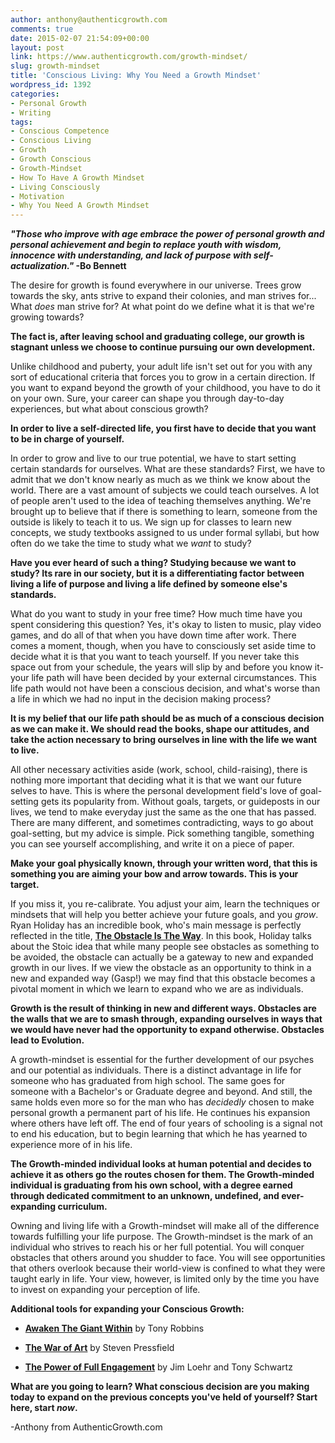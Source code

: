 ```yaml
---
author: anthony@authenticgrowth.com
comments: true
date: 2015-02-07 21:54:09+00:00
layout: post
link: https://www.authenticgrowth.com/growth-mindset/
slug: growth-mindset
title: 'Conscious Living: Why You Need a Growth Mindset'
wordpress_id: 1392
categories:
- Personal Growth
- Writing
tags:
- Conscious Competence
- Conscious Living
- Growth
- Growth Conscious
- Growth-Mindset
- How To Have A Growth Mindset
- Living Consciously
- Motivation
- Why You Need A Growth Mindset
---
```


**_"Those who improve with age embrace the power of personal growth and personal achievement and begin to replace youth with wisdom, innocence with understanding, and lack of purpose with self-actualization."_ -Bo Bennett**




The desire for growth is found everywhere in our universe. Trees grow towards the sky, ants strive to expand their colonies, and man strives for... What _does_ man strive for? At what point do we define what it is that we're growing towards?


**The fact is, after leaving school and graduating college, our growth is stagnant unless we choose to continue pursuing our own development.**


Unlike childhood and puberty, your adult life isn't set out for you with any sort of educational criteria that forces you to grow in a certain direction. If you want to expand beyond the growth of your childhood, you have to do it on your own. Sure, your career can shape you through day-to-day experiences, but what about conscious growth?


**In order to live a self-directed life, you first have to decide that you want to be in charge of yourself.**


In order to grow and live to our true potential, we have to start setting certain standards for ourselves. What are these standards? First, we have to admit that we don't know nearly as much as we think we know about the world. There are a vast amount of subjects we could teach ourselves. A lot of people aren't used to the idea of teaching themselves anything. We're brought up to believe that if there is something to learn, someone from the outside is likely to teach it to us. We sign up for classes to learn new concepts, we study textbooks assigned to us under formal syllabi, but how often do we take the time to study what we _want_ to study?


**Have you ever heard of such a thing? Studying because we want to study? Its rare in our society, but it is a differentiating factor between living a life of purpose and living a life defined by someone else's standards.**
<!-- more -->


What do you want to study in your free time? How much time have you spent considering this question? Yes, it's okay to listen to music, play video games, and do all of that when you have down time after work. There comes a moment, though, when you have to consciously set aside time to decide what it is that you want to teach yourself. If you never take this space out from your schedule, the years will slip by and before you know it- your life path will have been decided by your external circumstances. This life path would not have been a conscious decision, and what's worse than a life in which we had no input in the decision making process?


**It is my belief that our life path should be as much of a conscious decision as we can make it. We should read the books, shape our attitudes, and take the action necessary to bring ourselves in line with the life we want to live.**


All other necessary activities aside (work, school, child-raising), there is nothing more important that deciding what it is that we want our future selves to have. This is where the personal development field's love of goal-setting gets its popularity from. Without goals, targets, or guideposts in our lives, we tend to make everyday just the same as the one that has passed. There are many different, and sometimes contradicting, ways to go about goal-setting, but my advice is simple. Pick something tangible, something you can see yourself accomplishing, and write it on a piece of paper.


**Make your goal physically known, through your written word, that this is something you are aiming your bow and arrow towards. This is your target.**


If you miss it, you re-calibrate. You adjust your aim, learn the techniques or mindsets that will help you better achieve your future goals, and you _grow_. Ryan Holiday has an incredible book, who's main message is perfectly reflected in the title, [**The Obstacle Is The Way**](http://amzn.to/1yUoppA). In this book, Holiday talks about the Stoic idea that while many people see obstacles as something to be avoided, the obstacle can actually be a gateway to new and expanded growth in our lives. If we view the obstacle as an opportunity to think in a new and expanded way (Gasp!) we may find that this obstacle becomes a pivotal moment in which we learn to expand who we are as individuals.


**Growth is the result of thinking in new and different ways. Obstacles are the walls that we are to smash through, expanding ourselves in ways that we would have never had the opportunity to expand otherwise. Obstacles lead to Evolution.**


A growth-mindset is essential for the further development of our psyches and our potential as individuals. There is a distinct advantage in life for someone who has graduated from high school. The same goes for someone with a Bachelor's or Graduate degree and beyond. And still, the same holds even more so for the man who has _decidedly_ chosen to make personal growth a permanent part of his life. He continues his expansion where others have left off. The end of four years of schooling is a signal not to end his education, but to begin learning that which he has yearned to experience more of in his life.


**The Growth-minded individual looks at human potential and decides to achieve it as others go the routes chosen for them. The Growth-minded individual is graduating from his own school, with a degree earned through dedicated commitment to an unknown, undefined, and ever-expanding curriculum.**


Owning and living life with a Growth-mindset will make all of the difference towards fulfilling your life purpose. The Growth-mindset is the mark of an individual who strives to reach his or her full potential. You will conquer obstacles that others around you shudder to face. You will see opportunities that others overlook because their world-view is confined to what they were taught early in life. Your view, however, is limited only by the time you have to invest on expanding your perception of life.




**Additional tools for expanding your Conscious Growth:**






 	
  * **[Awaken The Giant Within](http://amzn.to/1PiVhzB)** by Tony Robbins

 	
  * **[The War of Art](http://smile.amazon.com/gp/product/1936891026?ie=UTF8&linkCode=as2&camp=1634&creative=6738&tag=escapicom-20&creativeASIN=1936891026)** by Steven Pressfield

 	
  * **[The Power of Full Engagement](http://smile.amazon.com/gp/product/0743226755?ie=UTF8&linkCode=as2&camp=1634&creative=6738&tag=escapicom-20&creativeASIN=0743226755)** by Jim Loehr and Tony Schwartz


**What are you going to learn? What conscious decision are you making today to expand on the previous concepts you've held of yourself? Start here, start _now_.**

-Anthony from AuthenticGrowth.com
